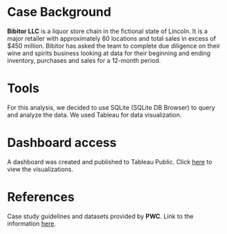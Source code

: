 # Case Background
**Bibitor LLC** is a liquor store chain in the fictional state of Lincoln. It is a major retailer with approximately 80 locations and total sales in excess of $450 million. 
Bibitor has asked the team to complete due diligence on their wine and spirits business looking at data for their beginning and ending inventory, purchases and sales for a 12-month period.
# Tools
For this analysis, we decided to use SQLite (SQLite DB Browser) to query and analyze the data. We used Tableau for data visualization.
# Dashboard access
A dashboard was created and published to Tableau Public. Click [here](https://public.tableau.com/app/profile/lucas.chung/viz/Phase2Dashboard_17237726176710/Main) to view the visualizations.
# References
Case study guidelines and datasets provided by **PWC**. Link to the information [here](https://www.pwc.com/us/en/careers/university-relations/data-and-analytics-case-studies-files.html).
